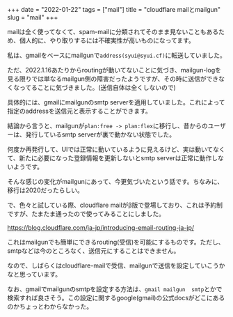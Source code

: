 +++
date = "2022-01-22"
tags = ["mail"]
title = "cloudflare mailとmailgun"
slug = "mail"
+++

mailは全く使ってなくて、spam-mailに分類されてそのまま見ないこともあるため、個人的に、やり取りするには不確実性が高いものになってます。

私は、gmailをベースにmailgunで`address(syui@syui.cf)`に転送していました。

ただ、2022.1.16あたりからroutingが動いてないことに気づき、mailgun-logを見る限りでは単なるmailgun側の障害だったようですが、その時に送信ができなくなってることに気づきました。(送信自体は全くしないので)

具体的には、gmailにmailgunのsmtp serverを適用していました。これによって指定のaddressを送信元と表示することができます。

結論から言うと、mailgunが`plan:free -> plan:flex`に移行し、昔からのユーザーは、発行しているsmtp serverが裏で動かない状態でした。

何度か再発行して、UIでは正常に動いているように見えるけど、実は動いてなくて、新たに必要になった登録情報を更新しないとsmtp serverは正常に動作しないようです。

そんな感じの変化がmailgunにあって、今更気づいたという話です。ちなみに、移行は2020だったらしい。

で、色々と試している際、cloudflare mailがβ版で登場しており、これは予約制ですが、たまたま通ったので使ってみることにしました。

https://blog.cloudflare.com/ja-jp/introducing-email-routing-ja-jp/

これはmailgunでも簡単にできるrouting(受信)を可能にするものです。ただし、smtpなどは今のところなく、送信元にすることはできません。

なので、しばらくはcloudflare-mailで受信、mailgunで送信を設定していこうかなと思っています。

なお、gmailでmailgunのsmtpを設定する方法は、`gmail mailgun  smtp`とかで検索すれば良さそう。この設定に関するgoogle(gmail)の公式docsがどこにあるのかちょっとわからなかった。

